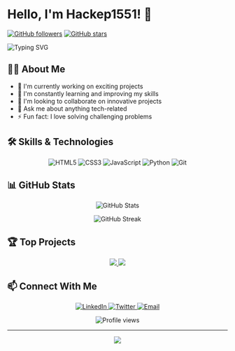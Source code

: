 # Hello, I'm Hackep1551! 👋

[![GitHub followers](https://img.shields.io/github/followers/Hackep1551?style=social)](https://github.com/Hackep1551)
[![GitHub stars](https://img.shields.io/github/stars/Hackep1551?style=social)](https://github.com/Hackep1551)

<img src="https://readme-typing-svg.herokuapp.com?font=Fira+Code&pause=1000&width=435&lines=Welcome+to+my+GitHub+profile!;I'm+a+passionate+developer;Always+learning+new+technologies" alt="Typing SVG" />

## 👨‍💻 About Me

- 🔭 I'm currently working on exciting projects
- 🌱 I'm constantly learning and improving my skills
- 👯 I'm looking to collaborate on innovative projects
- 💬 Ask me about anything tech-related
- ⚡ Fun fact: I love solving challenging problems

## 🛠️ Skills & Technologies

<p align="center">
  <img src="https://img.shields.io/badge/HTML5-E34F26?style=for-the-badge&logo=html5&logoColor=white" alt="HTML5" />
  <img src="https://img.shields.io/badge/CSS3-1572B6?style=for-the-badge&logo=css3&logoColor=white" alt="CSS3" />
  <img src="https://img.shields.io/badge/JavaScript-F7DF1E?style=for-the-badge&logo=javascript&logoColor=black" alt="JavaScript" />
  <img src="https://img.shields.io/badge/Python-3776AB?style=for-the-badge&logo=python&logoColor=white" alt="Python" />
  <img src="https://img.shields.io/badge/Git-F05032?style=for-the-badge&logo=git&logoColor=white" alt="Git" />
</p>

## 📊 GitHub Stats

<p align="center">
  <img src="https://github-readme-stats.vercel.app/api?username=Hackep1551&show_icons=true&theme=radical" alt="GitHub Stats" />
</p>

<p align="center">
  <img src="https://github-readme-streak-stats.herokuapp.com/?user=Hackep1551&theme=radical" alt="GitHub Streak" />
</p>

## 🏆 Top Projects

<p align="center">
  <a href="https://github.com/Hackep1551/project1">
    <img src="https://github-readme-stats.vercel.app/api/pin/?username=Hackep1551&repo=project1&theme=radical" />
  </a>
  <a href="https://github.com/Hackep1551/project2">
    <img src="https://github-readme-stats.vercel.app/api/pin/?username=Hackep1551&repo=project2&theme=radical" />
  </a>
</p>

## 📫 Connect With Me

<p align="center">
  <a href="https://linkedin.com/in/your-linkedin">
    <img src="https://img.shields.io/badge/LinkedIn-0077B5?style=for-the-badge&logo=linkedin&logoColor=white" alt="LinkedIn" />
  </a>
  <a href="https://twitter.com/your-twitter">
    <img src="https://img.shields.io/badge/Twitter-1DA1F2?style=for-the-badge&logo=twitter&logoColor=white" alt="Twitter" />
  </a>
  <a href="mailto:your-email@example.com">
    <img src="https://img.shields.io/badge/Email-D14836?style=for-the-badge&logo=gmail&logoColor=white" alt="Email" />
  </a>
</p>

<p align="center">
  <img src="https://komarev.com/ghpvc/?username=Hackep1551&color=blueviolet" alt="Profile views" />
</p>

---

<p align="center">
  <img src="https://forthebadge.com/images/badges/built-with-love.svg" />
</p>
